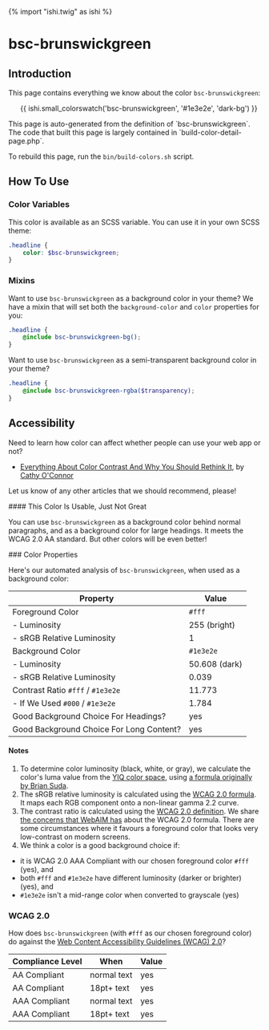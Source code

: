 {% import "ishi.twig" as ishi %}
# bsc-brunswickgreen

## Introduction

This page contains everything we know about the color `bsc-brunswickgreen`:

<div class="grid">
    <div class="cell">
        <div class="swatch">
            <ul>
                {{ ishi.small_colorswatch('bsc-brunswickgreen', '#1e3e2e', 'dark-bg') }}
            </ul>
        </div>
    </div>
</div>

<div class="callout callout--info" markdown="1">
This page is auto-generated from the definition of `bsc-brunswickgreen`. The code that built this page is largely contained in `build-color-detail-page.php`.

To rebuild this page, run the `bin/build-colors.sh` script.
</div>

## How To Use

### Color Variables

This color is available as an SCSS variable. You can use it in your own SCSS theme:

```scss
.headline {
    color: $bsc-brunswickgreen;
}
```

### Mixins

Want to use `bsc-brunswickgreen` as a background color in your theme? We have a mixin that will set both the `background-color` and `color` properties for you:

```scss
.headline {
    @include bsc-brunswickgreen-bg();
}
```

Want to use `bsc-brunswickgreen` as a semi-transparent background color in your theme?

```scss
.headline {
    @include bsc-brunswickgreen-rgba($transparency);
}
```

## Accessibility

Need to learn how color can affect whether people can use your web app or not?

* [Everything About Color Contrast And Why You Should Rethink It](https://www.smashingmagazine.com/2014/10/color-contrast-tips-and-tools-for-accessibility/), by [Cathy O'Connor](http://www.twitter.com/cagocon)

Let us know of any other articles that we should recommend, please!
<div class="callout callout--warning" markdown="1">
#### This Color Is Usable, Just Not Great

You can use `bsc-brunswickgreen` as a background color behind normal paragraphs, and as a background color for large headings. It meets the WCAG 2.0 AA standard. But other colors will be even better!
</div>
### Color Properties

Here's our automated analysis of `bsc-brunswickgreen`, when used as a background color:

Property | Value
---------|------
Foreground Color | `#fff`
- Luminosity | 255 (bright)
- sRGB Relative Luminosity | 1
Background Color | `#1e3e2e`
- Luminosity | 50.608 (dark)
- sRGB Relative Luminosity | 0.039
Contrast Ratio `#fff` / `#1e3e2e` | 11.773
- If We Used `#000` / `#1e3e2e` | 1.784
Good Background Choice For Headings? | yes
Good Background Choice For Long Content? | yes

#### Notes

1. To determine color luminosity (black, white, or gray), we calculate the color's luma value from the [YIQ color space](https://en.wikipedia.org/wiki/YIQ), using [a formula originally by Brian Suda](https://24ways.org/2010/calculating-color-contrast/).
1. The sRGB relative luminosity is calculated using the [WCAG 2.0 formula](https://www.w3.org/TR/WCAG20/#relativeluminancedef). It maps each RGB component onto a non-linear gamma 2.2 curve.
1. The contrast ratio is calculated using the [WCAG 2.0 definition](https://www.w3.org/TR/2008/REC-WCAG20-20081211/#contrast-ratiodef). We share [the concerns that WebAIM has](http://webaim.org/blog/wcag-2-1-feedback/) about the WCAG 2.0 formula. There are some circumstances where it favours a foreground color that looks very low-contrast on modern screens.
1. We think a color is a good background choice if:
  - it is WCAG 2.0 AAA Compliant with our chosen foreground color `#fff` (yes), and
  - both `#fff` and `#1e3e2e` have different luminosity (darker or brighter) (yes), and
  - `#1e3e2e` isn't a mid-range color when converted to grayscale (yes)

### WCAG 2.0

How does `bsc-brunswickgreen` (with `#fff` as our chosen foreground color) do against the [Web Content Accessibility Guidelines (WCAG) 2.0](https://www.w3.org/TR/WCAG20/)?

Compliance Level | When | Value
-----------------|------|------
AA Compliant | normal text | yes
AA Compliant | 18pt+ text | yes
AAA Compliant | normal text | yes
AAA Compliant | 18pt+ text | yes